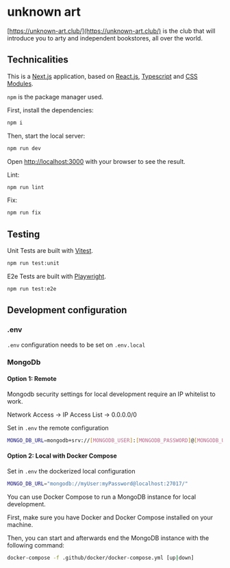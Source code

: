 # unknown art

[https://unknown-art.club/](https://unknown-art.club/) is the club that will introduce you to arty and independent bookstores, all over the world.

## Technicalities

This is a [Next.js](https://nextjs.org/) application, based on [React.js](https://react.dev/), [Typescript](https://www.typescriptlang.org/) and [CSS Modules](https://github.com/css-modules/css-modules).

`npm` is the package manager used.

First, install the dependencies:

```bash
npm i
```

Then, start the local server:

```bash
npm run dev
```

Open [http://localhost:3000](http://localhost:3000) with your browser to see the result.

Lint:

```bash
npm run lint
```

Fix:

```bash
npm run fix
```

## Testing

Unit Tests are built with [Vitest](https://vitest.dev/).

```bash
npm run test:unit
```

E2e Tests are built with [Playwright](https://playwright.dev/).

```bash
npm run test:e2e
```

## Development configuration

### .env

`.env` configuration needs to be set on `.env.local`

### MongoDb

#### Option 1: Remote

Mongodb security settings for local development require an IP whitelist to work.

Network Access -> IP Access List -> 0.0.0.0/0

Set in `.env` the remote configuration

```bash
MONGO_DB_URL=mongodb+srv://[MONGODB_USER]:[MONGODB_PASSWORD]@[MONGODB_URL]/
```

#### Option 2: Local with Docker Compose

Set in `.env` the dockerized local configuration

```bash
MONGO_DB_URL="mongodb://myUser:myPassword@localhost:27017/"
```

You can use Docker Compose to run a MongoDB instance for local development.

First, make sure you have Docker and Docker Compose installed on your machine.

Then, you can start and afterwards end the MongoDB instance with the following command:

```bash
docker-compose -f .github/docker/docker-compose.yml [up|down]
```
